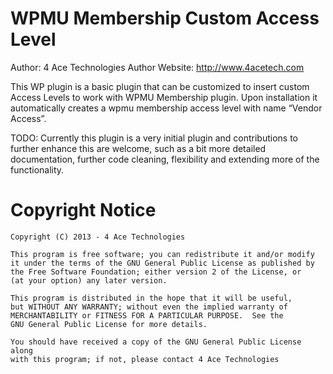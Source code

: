 WPMU Membership Custom Access Level
===================================

Author: 4 Ace Technologies
Author Website: http://www.4acetech.com


This WP plugin is a basic plugin that can be customized to insert
custom Access Levels to work with WPMU Membership plugin. Upon installation
it automatically creates a wpmu membership access level with name
“Vendor Access”.

TODO:
Currently this plugin is a very initial plugin and contributions to further
enhance this are welcome, such as a bit more detailed documentation, further
code cleaning, flexibility and extending more of the functionality.

Copyright Notice
================
    Copyright (C) 2013 - 4 Ace Technologies

    This program is free software; you can redistribute it and/or modify
    it under the terms of the GNU General Public License as published by
    the Free Software Foundation; either version 2 of the License, or
    (at your option) any later version.

    This program is distributed in the hope that it will be useful,
    but WITHOUT ANY WARRANTY; without even the implied warranty of
    MERCHANTABILITY or FITNESS FOR A PARTICULAR PURPOSE.  See the
    GNU General Public License for more details.

    You should have received a copy of the GNU General Public License along
    with this program; if not, please contact 4 Ace Technologies
